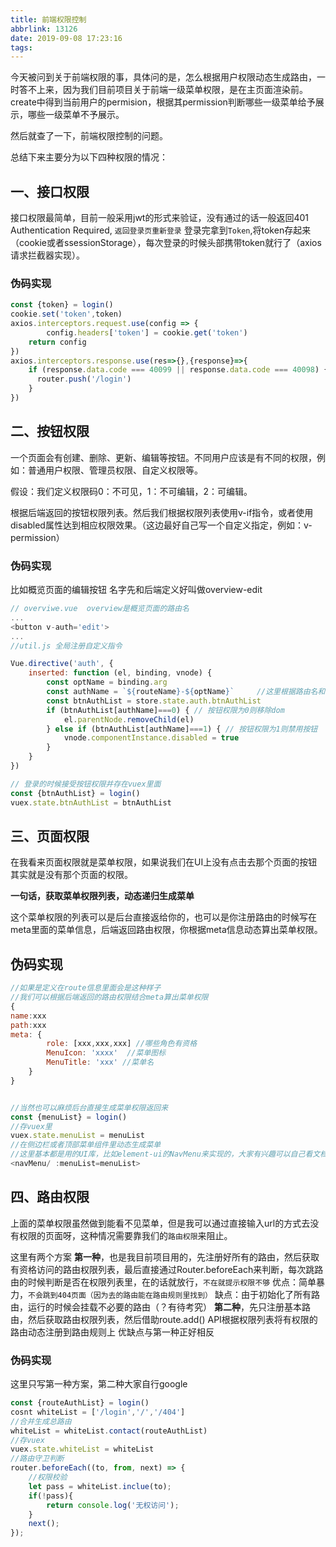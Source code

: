 ```yaml
---
title: 前端权限控制
abbrlink: 13126
date: 2019-09-08 17:23:16
tags:
---
```










今天被问到关于前端权限的事，具体问的是，怎么根据用户权限动态生成路由，一时答不上来，因为我们目前项目关于前端一级菜单权限，是在主页面渲染前。create中得到当前用户的permision，根据其permission判断哪些一级菜单给予展示，哪些一级菜单不予展示。

<!--more-->

然后就查了一下，前端权限控制的问题。

总结下来主要分为以下四种权限的情况：



## 一、接口权限

接口权限最简单，目前一般采用jwt的形式来验证，没有通过的话一般返回401 Authentication Required, `返回登录页重新登录`
登录完拿到`Token`,将token存起来（cookie或者ssessionStorage），每次登录的时候头部携带token就行了（axios请求拦截器实现）。

### 伪码实现

```js
const {token} = login()
cookie.set('token',token)
axios.interceptors.request.use(config => {
        config.headers['token'] = cookie.get('token')
    return config
})
axios.interceptors.response.use(res=>{},{response}=>{
    if (response.data.code === 40099 || response.data.code === 40098) { //token过期或者错误
      router.push('/login')
    }
})
```



## 二、按钮权限

一个页面会有创建、删除、更新、编辑等按钮。不同用户应该是有不同的权限，例如：普通用户权限、管理员权限、自定义权限等。

假设：我们定义权限码0：不可见，1：不可编辑，2：可编辑。

根据后端返回的按钮权限列表。然后我们根据权限列表使用v-if指令，或者使用disabled属性达到相应权限效果。（这边最好自己写一个自定义指定，例如：v-permission）

### 伪码实现

比如概览页面的编辑按钮 名字先和后端定义好叫做overview-edit

```js
// overviwe.vue  overview是概览页面的路由名
...
<button v-auth='edit'>
...
//util.js 全局注册自定义指令

Vue.directive('auth', {
    inserted: function (el, binding, vnode) {
        const optName = binding.arg
        const authName = `${routeName}-${optName}`     //这里根据路由名和操作类型拼出按钮名 overview-edit
        const btnAuthList = store.state.auth.btnAuthList
        if (btnAuthList[authName]===0) { // 按钮权限为0则移除dom
            el.parentNode.removeChild(el)
        } else if (btnAuthList[authName]===1) { // 按钮权限为1则禁用按钮
            vnode.componentInstance.disabled = true
        }
    }
})

// 登录的时候接受按钮权限并存在vuex里面
const {btnAuthList} = login()
vuex.state.btnAuthList = btnAuthList
```





## 三、页面权限

在我看来页面权限就是菜单权限，如果说我们在UI上没有点击去那个页面的按钮其实就是没有那个页面的权限。

**一句话，获取菜单权限列表，动态递归生成菜单**

这个菜单权限的列表可以是后台直接返给你的，也可以是你注册路由的时候写在meta里面的菜单信息，后端返回路由权限，你根据meta信息动态算出菜单权限。

## 伪码实现

```js
//如果是定义在route信息里面会是这种样子
//我们可以根据后端返回的路由权限结合meta算出菜单权限
{
name:xxx
path:xxx
meta: {
        role: [xxx,xxx,xxx] //哪些角色有资格
        MenuIcon: 'xxxx'  //菜单图标
        MenuTitle: 'xxx' //菜单名
    }
}


//当然也可以麻烦后台直接生成菜单权限返回来
const {menuList} = login()
//存vuex里
vuex.state.menuList = menuList
//在侧边栏或者顶部菜单组件里动态生成菜单
//这里基本都是用的UI库，比如element-ui的NavMenu来实现的，大家有兴趣可以自己看文档，当然也可以自己递归实现，不难
<navMenu/ :menuList=menuList>
```





## 四、路由权限

 上面的菜单权限虽然做到能看不见菜单，但是我可以通过直接输入url的方式去没有权限的页面呀，这种情况需要靠我们的`路由权限`来阻止。 

这里有两个方案
**第一种**，也是我目前项目用的，先注册好所有的路由，然后获取有资格访问的路由权限列表，最后直接通过Router.beforeEach来判断，每次跳路由的时候判断是否在权限列表里，在的话就放行，`不在就提示权限不够`
优点：简单暴力，`不会跳到404页面（因为去的路由能在路由规则里找到）`
缺点：由于初始化了所有路由，运行的时候会挂载不必要的路由（？有待考究）
**第二种**，先只注册基本路由，然后获取路由权限列表，然后借助route.add() API根据权限列表将有权限的路由动态注册到路由规则上
优缺点与第一种正好相反

### 伪码实现

这里只写第一种方案，第二种大家自行google

```js
const {routeAuthList} = login()
cosnt whiteList = ['/login','/','/404']
//合并生成总路由
whiteList = whiteList.contact(routeAuthList)
//存vuex
vuex.state.whiteList = whiteList
//路由守卫判断
router.beforeEach((to, from, next) => {
    //权限校验
    let pass = whiteList.inclue(to);
    if(!pass){
        return console.log('无权访问');
    }
    next();
});
```

